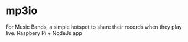 mp3io
=====

For Music Bands, a simple hotspot to share their records when they play live. Raspbery Pi + NodeJs app
